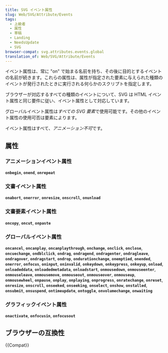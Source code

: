 ```yaml
---
title: SVG イベント属性
slug: Web/SVG/Attribute/Events
tags:
  - 上級者
  - 属性
  - 草稿
  - Landing
  - NeedsUpdate
  - SVG
browser-compat: svg.attributes.events.global
translation_of: Web/SVG/Attribute/Events
---
```

イベント属性は、常に "on" で始まる名前を持ち、その後に目的とするイベントの名前が続きます。これらの属性は、属性が指定された要素に与えられた種類のイベントが発行されたときに実行される何らかのスクリプトを指定します。

ブラウザーが対応するすべての種類のイベントについて、SVG は HTML イベント属性と同じ要件に従い、イベント属性として対応しています。

グローバルイベント属性は*すべての SVG 要素*で使用可能です。その他のイベント属性の使用可否は要素によります。

イベント属性はすべて、*アニメーション不可*です。

## 属性

### アニメーションイベント属性

**`onbegin`**, **`onend`**, **`onrepeat`**

### 文書イベント属性

**`onabort`**, **`onerror`**, **`onresize`**, **`onscroll`**, **`onunload`**

### 文書要素イベント属性

**`oncopy`**, **`oncut`**, **`onpaste`**

### グローバルイベント属性

**`oncancel`**, **`oncanplay`**, **`oncanplaythrough`**, **`onchange`**, **`onclick`**, **`onclose`**, **`oncuechange`**, **`ondblclick`**, **`ondrag`**, **`ondragend`**, **`ondragenter`**, **`ondragleave`**, **`ondragover`**, **`ondragstart`**, **`ondrop`**, **`ondurationchange`**, **`onemptied`**, **`onended`**, **`onerror`**, **`onfocus`**, **`oninput`**, **`oninvalid`**, **`onkeydown`**, **`onkeypress`**, **`onkeyup`**, **`onload`**, **`onloadeddata`**, **`onloadedmetadata`**, **`onloadstart`**, **`onmousedown`**, **`onmouseenter`**, **`onmouseleave`**, **`onmousemove`**, **`onmouseout`**, **`onmouseover`**, **`onmouseup`**, **`onmousewheel`**, **`onpause`**, **`onplay`**, **`onplaying`**, **`onprogress`**, **`onratechange`**, **`onreset`**, **`onresize`**, **`onscroll`**, **`onseeked`**, **`onseeking`**, **`onselect`**, **`onshow`**, **`onstalled`**, **`onsubmit`**, **`onsuspend`**, **`ontimeupdate`**, **`ontoggle`**, **`onvolumechange`**, **`onwaiting`**

### グラフィックイベント属性

**`onactivate`**, **`onfocusin`**, **`onfocusout`**

## ブラウザーの互換性

{{Compat}}
